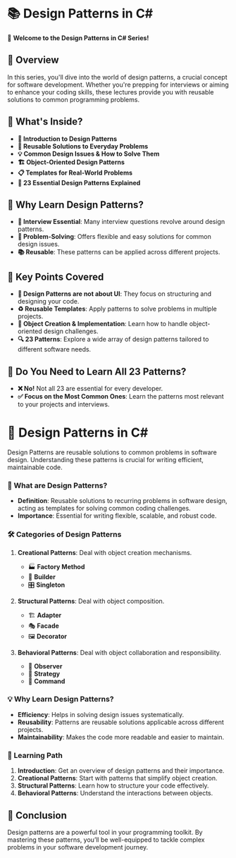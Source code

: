 
# 📚 Design Patterns in C# 

👋 **Welcome to the Design Patterns in C# Series!**

## 🎯 Overview

In this series, you'll dive into the world of design patterns, a crucial concept for software development. Whether you're prepping for interviews or aiming to enhance your coding skills, these lectures provide you with reusable solutions to common programming problems.

## 🎥 What's Inside?

- **🔰 Introduction to Design Patterns**
- **🔄 Reusable Solutions to Everyday Problems**
- **💡 Common Design Issues & How to Solve Them**
- **🏗️ Object-Oriented Design Patterns**
- **📋 Templates for Real-World Problems**
- **🧩 23 Essential Design Patterns Explained**

## 🧠 Why Learn Design Patterns?

- **💼 Interview Essential**: Many interview questions revolve around design patterns.
- **🔧 Problem-Solving**: Offers flexible and easy solutions for common design issues.
- **📚 Reusable**: These patterns can be applied across different projects.

## 🔑 Key Points Covered

- **🔧 Design Patterns are not about UI**: They focus on structuring and designing your code.
- **♻️ Reusable Templates**: Apply patterns to solve problems in multiple projects.
- **🧱 Object Creation & Implementation**: Learn how to handle object-oriented design challenges.
- **🔍 23 Patterns**: Explore a wide array of design patterns tailored to different software needs.

## 💭 Do You Need to Learn All 23 Patterns?

- **❌ No!** Not all 23 are essential for every developer.
- **✅ Focus on the Most Common Ones**: Learn the patterns most relevant to your projects and interviews.

# 🧩 Design Patterns in C#

Design Patterns are reusable solutions to common problems in software design. Understanding these patterns is crucial for writing efficient, maintainable code.

### 🎨 What are Design Patterns?

- **Definition**: Reusable solutions to recurring problems in software design, acting as templates for solving common coding challenges.
- **Importance**: Essential for writing flexible, scalable, and robust code.

### 🛠 Categories of Design Patterns

1. **Creational Patterns**: Deal with object creation mechanisms.
   - 🏭 **Factory Method**
   - 👷 **Builder**
   - 🎛 **Singleton**
  
2. **Structural Patterns**: Deal with object composition.
   - 🏗 **Adapter**
   - 🎭 **Facade**
   - 🖼 **Decorator**
  
3. **Behavioral Patterns**: Deal with object collaboration and responsibility.
   - 🔄 **Observer**
   - 🤝 **Strategy**
   - 📝 **Command**

### 💡 Why Learn Design Patterns?

- **Efficiency**: Helps in solving design issues systematically.
- **Reusability**: Patterns are reusable solutions applicable across different projects.
- **Maintainability**: Makes the code more readable and easier to maintain.

### 📘 Learning Path

1. **Introduction**: Get an overview of design patterns and their importance.
2. **Creational Patterns**: Start with patterns that simplify object creation.
3. **Structural Patterns**: Learn how to structure your code effectively.
4. **Behavioral Patterns**: Understand the interactions between objects.

## 📌 Conclusion

Design patterns are a powerful tool in your programming toolkit. By mastering these patterns, you’ll be well-equipped to tackle complex problems in your software development journey.

